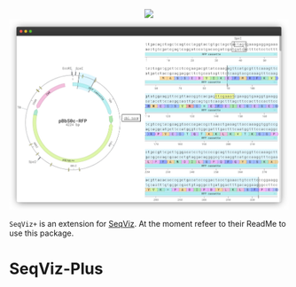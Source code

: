 <div align="center">
  <img src="https://imgur.com/rkJ1irF.png" height="110">
</div>

<div align="center">
  <img src="./demo/public/seqviz-screenshot.png">
</div>

`SeqViz+` is an extension for <a href="https://www.npmjs.com/package/seqviz">SeqViz</a>.
At the moment refeer to their ReadMe to use this package.
# SeqViz-Plus
